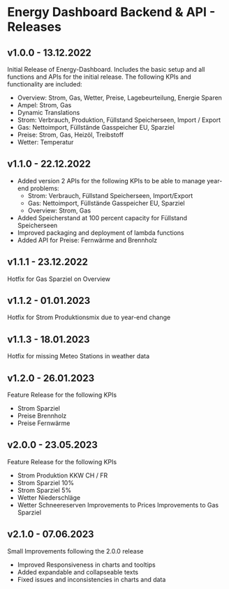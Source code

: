 # Energy Dashboard Backend & API - Releases

## v1.0.0 - 13.12.2022
Initial Release of Energy-Dashboard. Includes the basic setup and all functions and APIs for the initial release. The following KPIs and functionality are included:
- Overview: Strom, Gas, Wetter, Preise, Lagebeurteilung, Energie Sparen
- Ampel: Strom, Gas
- Dynamic Translations
- Strom: Verbrauch, Produktion, Füllstand Speicherseen, Import / Export
- Gas: Nettoimport, Füllstände Gasspeicher EU, Sparziel
- Preise: Strom, Gas, Heizöl, Treibstoff
- Wetter: Temperatur

## v1.1.0 - 22.12.2022
- Added version 2 APIs for the following KPIs to be able to manage year-end problems:
   - Strom: Verbrauch, Füllstand Speicherseen, Import/Export
   - Gas: Nettoimport, Füllstände Gasspeicher EU, Sparziel
   - Overview: Strom, Gas
- Added Speicherstand at 100 percent capacity for Füllstand Speicherseen
- Improved packaging and deployment of lambda functions
- Added API for Preise: Fernwärme and Brennholz

## v1.1.1 - 23.12.2022
Hotfix for Gas Sparziel on Overview

## v1.1.2 - 01.01.2023
Hotfix for Strom Produktionsmix due to year-end change

## v1.1.3 - 18.01.2023

Hotfix for missing Meteo Stations in weather data

## v1.2.0 - 26.01.2023

Feature Release for the following KPIs

- Strom Sparziel
- Preise Brennholz
- Preise Fernwärme

## v2.0.0 - 23.05.2023

Feature Release for the following KPIs

- Strom Produktion KKW CH / FR
- Strom Sparziel 10%
- Strom Sparziel 5%
- Wetter Niederschläge
- Wetter Schneereserven
  Improvements to Prices
  Improvements to Gas Sparziel

## v2.1.0 - 07.06.2023

Small Improvements following the 2.0.0 release

- Improved Responsiveness in charts and tooltips
- Added expandable and collapseable texts
- Fixed issues and inconsistencies in charts and data
